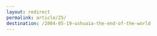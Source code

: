 ```yaml
---
layout: redirect
permalink: article/25/
destination: /2004-05-19-ushuaia-the-end-of-the-world
---
```

